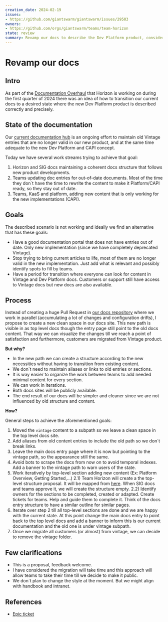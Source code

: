 ```yaml
---
creation_date: 2024-02-19
issues:
- https://github.com/giantswarm/giantswarm/issues/29503
owners:
- https://github.com/orgs/giantswarm/teams/team-horizon
state: review
summary: Revamp our docs to describe the Dev Platform product, considering the new Cluster API (CAPI) architecture. Temporarily move vintage to a subpath and create the new content in the top level. The docs entry point can still point to the old till renovation is over.
---
```


# Revamp our docs

## Intro

As part of the [Documentation Overhaul](https://github.com/giantswarm/giantswarm/issues/29503) that Horizon is working on during the first quarter of 2024 there was an idea of how to transition our current docs to a desired state where the new Dev Platform product is described correctly and precisely.

## State of the documentation

Our [current documentation hub](https://docs.giantswarm.io) is an ongoing effort to maintain old Vintage entries that are no longer valid in our new product, and at the same time adequate to the new Dev Platform and CAPI concept.

Today we have several work streams trying to achieve that goal:

1) Horizon and SIG docs maintaining a coherent docs structure that follows new product developments.
2) Teams updating doc entries for out-of-date documents. Most of the time they don`t have the time to rewrite the content to make it Platform/CAPI ready, so they stay out of date.
3) Teams, KaaS and platform, adding new content that is only working for the new implementations (CAPI).

## Goals

The described scenario is not working and ideally we find an alternative that has these goals:

- Have a good documentation portal that does not have entries out of date. Only new implementation (since we have completely deprecated Vintage).
- Stop trying to bring current articles to life, most of them are no longer valid in the new implementation. Just add what is relevant and possibly identify spots to fill by teams.
- Have a period for transition where everyone can look for content in Vintage and Dev Platform docs. Customers or support still have access to Vintage docs but new docs are also available.

## Process

Instead of creating a huge Pull Request in [our docs repository](https://github.com/giantswarm/docs) where we work in parallel (accumulating a lot of changes and configuration drifts), I propose to create a new clean space in our docs site. This new path is visible in as top level docs though the entry page still point to the old docs content. That way we can visualize the changes till we reach a point of satisfaction and furthermore, customers are migrated from Vintage product.

**But why?**

- In the new path we can create a structure according to the new necessities without having to transition from existing content.
- We don`t need to maintain aliases or links to old entries or sections.
- It is way easier to organize the work between teams to add needed minimal content for every section.
- We can work in iterations.
- Both docs sites will be publicly available.
- The end result of our docs will be simpler and cleaner since we are not influenced by old structure and content.

**How?**

General steps to achieve the aforementioned goals:

1) Moved the `vintage` content to a subpath so we leave a clean space in the top level docs site.
2) Add aliases from old content entries to include the old path so we don`t break links.
3) Leave the main docs entry page where it is now but pointing to the vintage path, so the appearance still the same.
4) Avoid bots to scrape the docs from now on to avoid temporal indexes. Add a banner to the vintage path to warn users of the state.
5) Work iteratively by top-level section adding new content (Ex: Platform Overview, Getting Started,...)
  2.1) Team Horizon will create a the top-level structure proposal. It will be mapped from [here](https://miro.com/app/board/uXjVO2Dh15w=/). When SIG docs and teams approve it,  we will create the structure empty.
  2.2) Identify owners for the sections to be completed, created or adapted. Create tickets for teams. Help and guide them to complete it. Think of the docs entry structure to have a similar outline for similar pages.
6) Iterate over step 2 till all top-level sections are done and we are happy with the current state. At this point change the main docs entry to point back to the top level docs and add a banner to inform this is our current documentation and the old one is under vintage subpath.
7) Once we migrate all customers (or almost) from vintage, we can decide to remove the vintage folder.

## Few clarifications

- This is a proposal, feedback welcome.
- I have considered the migration will take time and this approach will allow teams to take their time till we decide to make it public.
- We don`t plan to change the style at the moment. But we might align with handbook and intranet.

## References

- [Epic ticket](https://github.com/giantswarm/giantswarm/issues/29503)
